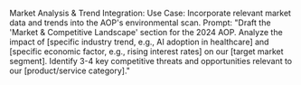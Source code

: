Market Analysis & Trend Integration:
        Use Case: Incorporate relevant market data and trends into the AOP's environmental scan.
        Prompt: "Draft the 'Market & Competitive Landscape' section for the 2024 AOP. Analyze the impact of [specific industry trend, e.g., AI adoption in healthcare] and [specific economic factor, e.g., rising interest rates] on our [target market segment]. Identify 3-4 key competitive threats and opportunities relevant to our [product/service category]."
  
